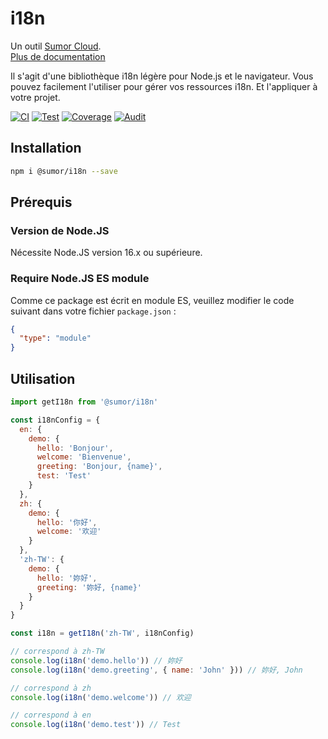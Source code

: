 # i18n

Un outil [Sumor Cloud](https://sumor.cloud).  
[Plus de documentation](https://sumor.cloud)

Il s'agit d'une bibliothèque i18n légère pour Node.js et le navigateur.
Vous pouvez facilement l'utiliser pour gérer vos ressources i18n.
Et l'appliquer à votre projet.

[![CI](https://github.com/sumor-cloud/i18n/actions/workflows/ci.yml/badge.svg)](https://github.com/sumor-cloud/i18n/actions/workflows/ci.yml)
[![Test](https://github.com/sumor-cloud/i18n/actions/workflows/ut.yml/badge.svg)](https://github.com/sumor-cloud/i18n/actions/workflows/ut.yml)
[![Coverage](https://github.com/sumor-cloud/i18n/actions/workflows/coverage.yml/badge.svg)](https://github.com/sumor-cloud/i18n/actions/workflows/coverage.yml)
[![Audit](https://github.com/sumor-cloud/i18n/actions/workflows/audit.yml/badge.svg)](https://github.com/sumor-cloud/i18n/actions/workflows/audit.yml)

## Installation

```bash
npm i @sumor/i18n --save
```

## Prérequis

### Version de Node.JS

Nécessite Node.JS version 16.x ou supérieure.

### Require Node.JS ES module

Comme ce package est écrit en module ES,
veuillez modifier le code suivant dans votre fichier `package.json` :

```json
{
  "type": "module"
}
```

## Utilisation

```javascript
import getI18n from '@sumor/i18n'

const i18nConfig = {
  en: {
    demo: {
      hello: 'Bonjour',
      welcome: 'Bienvenue',
      greeting: 'Bonjour, {name}',
      test: 'Test'
    }
  },
  zh: {
    demo: {
      hello: '你好',
      welcome: '欢迎'
    }
  },
  'zh-TW': {
    demo: {
      hello: '妳好',
      greeting: '妳好, {name}'
    }
  }
}

const i18n = getI18n('zh-TW', i18nConfig)

// correspond à zh-TW
console.log(i18n('demo.hello')) // 妳好
console.log(i18n('demo.greeting', { name: 'John' })) // 妳好, John

// correspond à zh
console.log(i18n('demo.welcome')) // 欢迎

// correspond à en
console.log(i18n('demo.test')) // Test
```
